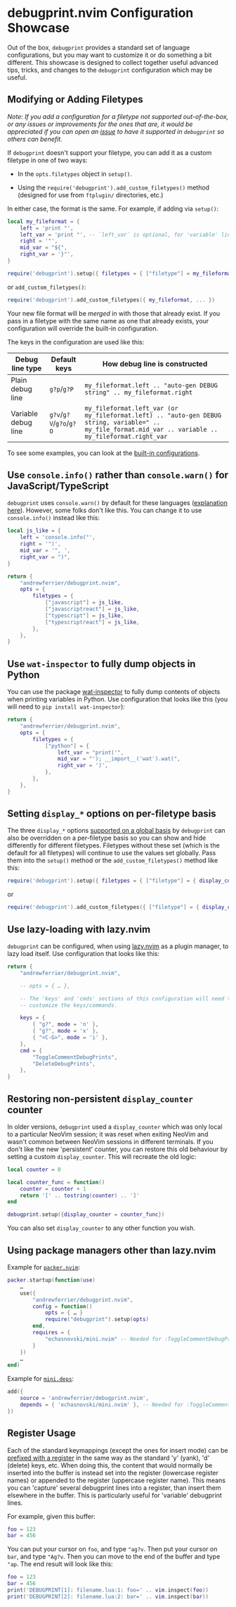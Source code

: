 # debugprint.nvim Configuration Showcase

Out of the box, `debugprint` provides a standard set of language configurations, but you may want to customize it or do something a bit different. This showcase is designed to collect together useful advanced tips, tricks, and changes to the `debugprint` configuration which may be useful.

## Modifying or Adding Filetypes

*Note: If you add a configuration for a filetype not supported out-of-the-box, or any issues or improvements for the ones that are, it would be appreciated if you can open an [issue](https://github.com/andrewferrier/debugprint.nvim/issues/new) to have it supported in `debugprint` so others can benefit.*

If `debugprint` doesn't support your filetype, you can add it as a custom filetype in one of two ways:

- In the `opts.filetypes` object in `setup()`.

- Using the `require('debugprint').add_custom_filetypes()` method (designed for use from `ftplugin/` directories, etc.)

In either case, the format is the same. For example, if adding via `setup()`:

```lua
local my_fileformat = {
    left = 'print "',
    left_var = 'print "', -- `left_var` is optional, for 'variable' lines only; `left` will be used if it's not present
    right = '"',
    mid_var = "${",
    right_var = '}"',
}

require('debugprint').setup({ filetypes = { ["filetype"] = my_fileformat, ["another_filetype"] = another_of_my_fileformats, ... }})
```

or `add_custom_filetypes()`:

```lua
require('debugprint').add_custom_filetypes({ my_fileformat, ... })
```

Your new file format will be *merged* in with those that already exist. If you pass in a filetype with the same name as one that already exists, your configuration will override the built-in configuration.

The keys in the configuration are used like this:

| Debug line type     | Default keys            | How debug line is constructed                                                                                                                           |
| ------------------- | ----------------------- | ------------------------------------------------------------------------------------------------------------------------------------------------------- |
| Plain debug line    | `g?p`/`g?P`             | `my_fileformat.left .. "auto-gen DEBUG string" .. my_fileformat.right`                                                                                  |
| Variable debug line | `g?v`/`g?V`/`g?o`/`g?O` | `my_fileformat.left_var (or my_fileformat.left) .. "auto-gen DEBUG string, variable=" .. my_file_format.mid_var .. variable .. my_fileformat.right_var` |

To see some examples, you can look at the [built-in configurations](lua/debugprint/filetypes.lua).

## Use `console.info()` rather than `console.warn()` for JavaScript/TypeScript

`debugprint` uses `console.warn()` by default for these languages ([explanation here](https://github.com/andrewferrier/debugprint.nvim/issues/72#issuecomment-1902469694)). However, some folks don't like this. You can change it to use `console.info()` instead like this:

```lua
local js_like = {
    left = 'console.info("',
    right = '")',
    mid_var = '", ',
    right_var = ")",
}

return {
    "andrewferrier/debugprint.nvim",
    opts = {
        filetypes = {
            ["javascript"] = js_like,
            ["javascriptreact"] = js_like,
            ["typescript"] = js_like,
            ["typescriptreact"] = js_like,
        },
    },
}
```

## Use `wat-inspector` to fully dump objects in Python

You can use the package [wat-inspector](https://pypi.org/project/wat-inspector/) to fully dump contents of objects when printing variables in Python. Use configuration that looks like this (you will need to `pip install wat-inspector`):

```lua
return {
    "andrewferrier/debugprint.nvim",
    opts = {
        filetypes = {
            ["python"] = {
                left_var = "print('",
                mid_var = "'); __import__('wat').wat(",
                right_var = ')',
            },
        },
    },
}
```

## Setting `display_*` options on per-filetype basis

The three `display_*` options [supported on a global basis](README.md#other-options) by `debugprint` can also be overridden on a per-filetype basis so you can show and hide differently for different filetypes. Filetypes without these set (which is the default for all filetypes) will continue to use the values set globally. Pass them into the `setup()` method or the `add_custom_filetypes()` method like this:

```lua
require('debugprint').setup({ filetypes = { ["filetype"] = { display_counter = false }}})
```

or

```lua
require('debugprint').add_custom_filetypes({ ["filetype"] = { display_counter = false }, … })
```

## Use lazy-loading with lazy.nvim

`debugprint` can be configured, when using [lazy.nvim](https://github.com/folke/lazy.nvim) as a plugin manager, to lazy load itself. Use configuration that looks like this:

```lua
return {
    "andrewferrier/debugprint.nvim",

    -- opts = { … },

    -- The 'keys' and 'cmds' sections of this configuration will need to be adjusted if you
    -- customize the keys/commands.

    keys = {
        { "g?", mode = 'n' },
        { "g?", mode = 'x' },
        { "<C-G>", mode = 'i' },
    },
    cmd = {
        "ToggleCommentDebugPrints",
        "DeleteDebugPrints",
    },
}
```

## Restoring non-persistent `display_counter` counter

In older versions, `debugprint` used a `display_counter` which was only local to a particular NeoVim session; it was reset when exiting NeoVim and wasn't common between NeoVim sessions in different terminals. If you don't like the new 'persistent' counter, you can restore this old behaviour by setting a custom `display_counter`. This will recreate the old logic:

```lua
local counter = 0

local counter_func = function()
    counter = counter + 1
    return '[' .. tostring(counter) .. ']'
end

debugprint.setup({display_counter = counter_func})
```

You can also set `display_counter` to any other function you wish.

## Using package managers other than lazy.nvim

Example for [`packer.nvim`](https://github.com/wbthomason/packer.nvim):

```lua
packer.startup(function(use)
    …
    use({
        "andrewferrier/debugprint.nvim",
        config = function()
            opts = { … }
            require("debugprint").setup(opts)
        end,
        requires = {
            "echasnovski/mini.nvim" -- Needed for :ToggleCommentDebugPrints (not needed for NeoVim 0.10+)
        }
    })
    …
end)
```

Example for [`mini.deps`](https://github.com/echasnovski/mini.nvim):

```lua
add({
    source = 'andrewferrier/debugprint.nvim',
    depends = { 'echasnovski/mini.nvim' }, -- Needed for :ToggleCommentDebugPrints (not needed for NeoVim 0.10+)
})
```

## Register Usage

Each of the standard keymappings (except the ones for insert mode) can be [prefixed with a register](https://neovim.io/doc/user/change.html#registers) in the same way as the standard 'y' (yank), 'd' (delete) keys, etc. When doing this, the content that would normally be inserted into the buffer is instead set into the register (lowercase register names) or appended to the register (uppercase register name). This means you can 'capture' several debugprint lines into a register, than insert them elsewhere in the buffer. This is particularly useful for 'variable' debugprint lines.

For example, given this buffer:

```lua
foo = 123
bar = 456
```

You can put your cursor on `foo`, and type `"ag?v`. Then put your cursor on `bar`, and type `"Ag?v`. Then you can move to the end of the buffer and type `"ap`. The end result will look like this:

```lua
foo = 123
bar = 456
print('DEBUGPRINT[1]: filename.lua:1: foo=' .. vim.inspect(foo))
print('DEBUGPRINT[2]: filename.lua:2: bar=' .. vim.inspect(bar))
```
